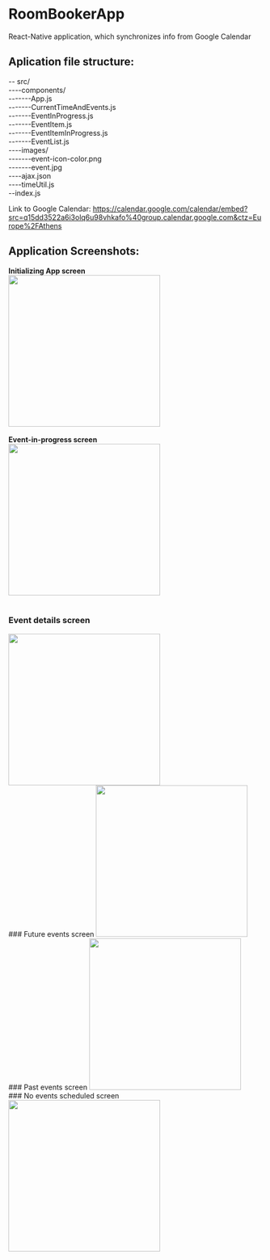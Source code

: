 # RoomBookerApp
React-Native application, which synchronizes info from Google Calendar



## Aplication file structure:
 -- src/  
 ----components/  
 -------App.js  
 -------CurrentTimeAndEvents.js   
 -------EventInProgress.js  
 -------EventItem.js  
 -------EventItemInProgress.js  
 -------EventList.js  
 ----images/  
 -------event-icon-color.png  
 -------event.jpg  
 ----ajax.json  
 ----timeUtil.js  
 --index.js  

Link to Google Calendar: https://calendar.google.com/calendar/embed?src=q15dd3522a6i3olq6u98vhkafo%40group.calendar.google.com&ctz=Europe%2FAthens

## Application Screenshots:
<b> Initializing App screen</b>  </br>
<kbd>
  <img src="/Screenshots/SimulatorScreen_01.png" width="300"/>  
</kbd></br>
<b> Event-in-progress screen  </b></br>
<kbd>
  <img src="/Screenshots/SimulatorScreen_02.png" width="300"/>  
</kbd></br>
### Event details screen  
<kbd>
  <img src="/Screenshots/SimulatorScreen_03.png" width="300"/>  
</kbd></br>
### Future events screen  
<kbd>
  <img src="/Screenshots/SimulatorScreen_04.png" width="300"/>  
</kbd></br>
### Past events screen  
<kbd>
  <img src="/Screenshots/SimulatorScreen_05.png" width="300"/>  
</kbd></br>
### No events scheduled screen  
<kbd>
  <img src="/Screenshots/SimulatorScreen_06.png" width="300"/>  
</kbd></br>

